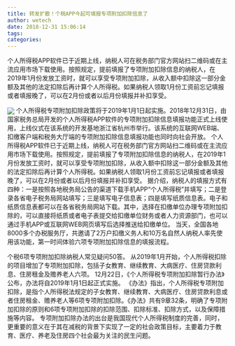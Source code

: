 ```yaml
---
title: 转发扩散！个税APP今起可填报专项附加扣除信息了
author: wetech
date: 2018-12-31 15:06:14
tags: 
categories: 
---
```

个人所得税APP软件已于近期上线，纳税人可在税务部门官方网站扫二维码或在主流应用市场下载使用。按照规定，提前填报了专项附加扣除信息的纳税人，在2019年1月份发放工资时，就可以享受专项附加扣除，从收入额中扣除这一部分金额及其他的法定扣除后再计算个人所得税。如果纳税人领取1月份工资前忘记填报或者填报晚了，可以在2月份或者以后月份填报并补扣享受。
<!-- more -->
<img align="center" border="0" src="https://imgcdn.yicai.com/uppics/images/2018/12/24aedc277492487b68b9ed99443541a8.jpg" />
个人所得税专项附加扣除政策将于2019年1月1日起实施。2018年12月31日，由国家税务总局开发的个人所得税APP软件的专项附加扣除信息填报功能正式上线使用，上线仪式在该系统的开发基地浙江省杭州市举行。该系统的互联网WEB端、扣缴客户端和税务大厅端的专项附加扣除信息填报功能也同时向社会开放。
个人所得税APP软件已于近期上线，纳税人可在税务部门官方网站扫二维码或在主流应用市场下载使用。按照规定，提前填报了专项附加扣除信息的纳税人，在2019年1月份发放工资时，就可以享受专项附加扣除，从收入额中扣除这一部分金额及其他的法定扣除后再计算个人所得税。如果纳税人领取1月份工资前忘记填报或者填报晚了，可以在2月份或者以后月份填报并补扣享受。
据介绍，纳税人的填报方式有四种：一是按照各地税务局公告的渠道下载手机APP“个人所得税”并填写；二是登录各省电子税务局网站填写；三是填写电子信息表；四是填写纸质信息表。电子和纸质信息表都可以在各省税务局网站下载。其中，选择在扣缴单位办理专项附加扣除的，可以直接将纸质或者电子表提交给扣缴单位财务或者人力资源部门，也可以通过手机APP或互联网WEB网页填写后选择推送给扣缴单位。
当天，全国各地8000多个办税服务厅，共邀请了2万户扣缴义务人和10万名自然人纳税人率先使用该功能，第一时间体验六项专项附加扣除信息的填报流程。
 
 
个税6项专项附加扣除纳税人常见疑问50答。
从2019年1月开始，个人所得税扣除的项目增加了专项附加扣除，包括子女教育、继续教育、大病医疗、住房贷款利息、住房租金及赡养老人六项。
12月22日，《个人所得税专项附加扣除暂行办法》公布，办法将自2019年1月1日起正式实施。
《办法》指出，个人所得税专项附加扣除，是指个人所得税法规定的子女教育、继续教育、大病医疗、住房贷款利息或者住房租金、赡养老人等6项专项附加扣除。《办法》共有9章32条，明确了专项附加扣除的原则和6项专项附加扣除的扣除范围、扣除标准、扣除方式，以及保障措施等内容。
专项附加扣除办法的出台是我国现代个人所得税制度的完善，同时，更重要的意义在于其在减税的背景下实现了一定的社会政策目标，主要着力于教育、医疗、养老及住房四个社会最为关注的民生问题。
